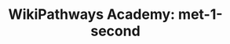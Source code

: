 ---
authors:
- Khanspers
- AlexanderPico
- MaintBot
description: Do not modify or delete. This pathway is part of the collection of content
  used by [https://wikipathways.github.io/academy/ WikiPathways Academy].
last-edited: 2019-09-17
organisms:
- Homo sapiens
redirect_from:
- /index.php/Pathway:WP3908
- /instance/WP3908
schema-jsonld:
- '@context': https://schema.org/
  '@id': https://wikipathways.github.io/pathways/WP3908.html
  '@type': Dataset
  creator:
    '@type': Organization
    name: WikiPathways
  description: Do not modify or delete. This pathway is part of the collection of
    content used by [https://wikipathways.github.io/academy/ WikiPathways Academy].
  keywords:
  - Acetyl-CoA
  - HMGCS1
  - HMG-CoA
  license: CC0
  name: 'WikiPathways Academy: met-1-second'
seo: CreativeWork
title: 'WikiPathways Academy: met-1-second'
wpid: WP3908
---